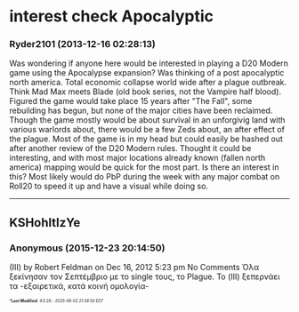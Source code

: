 # interest check Apocalyptic

### **Ryder2101** (2013-12-16 02:28:13)

Was wondering if anyone here would be interested in playing a D20 Modern game using the Apocalypse expansion? Was thinking of a post apocalyptic north america. Total economic collapse world wide after a plague outbreak. Think Mad Max meets Blade (old book series, not the Vampire half blood).
Figured the game would take place 15 years after "The Fall", some rebuilding has begun, but none of the major cities have been reclaimed. Though the game mostly would be about survival in an unforgivig land with various warlords about, there would be a few Zeds about, an after effect of the plague.
Most of the game is in my head but could easily be hashed out after another review of the D20 Modern rules. Thought it could be interesting, and with most major locations already known (fallen north america) mapping would be quick for the most part.
Is there an interest in this? Most likely would do PbP during the week with any major combat on Roll20 to speed it up and have a visual while doing so.

---

## KSHohltIzYe

### **Anonymous** (2015-12-23 20:14:50)

(III) by Robert Feldman on Dec 16, 2012 5:23 pm No Comments Όλα ξεκίνησαν τον Σεπτέμβριο με το single τους, το Plague. Το (III) ξεπερνάει τα -εξαιρετικά, κατά κοινή ομολογία-



<span style="font-size: 0.5em;">***Last Modified**: 4.0.28 - *2025-06-02 21:38:50 EDT*</span>